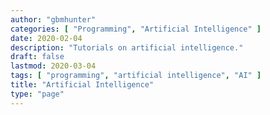 ```yaml
---
author: "gbmhunter"
categories: [ "Programming", "Artificial Intelligence" ]
date: 2020-02-04
description: "Tutorials on artificial intelligence."
draft: false
lastmod: 2020-03-04
tags: [ "programming", "artificial intelligence", "AI" ]
title: "Artificial Intelligence"
type: "page"
---
```


